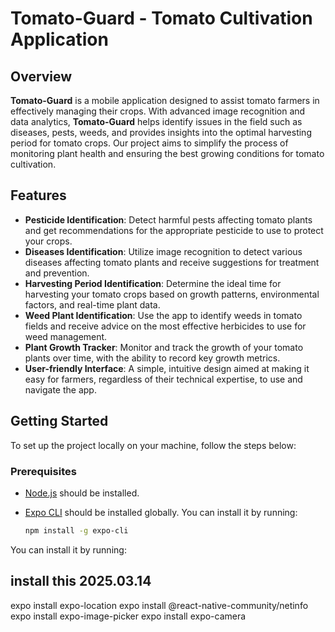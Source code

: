 # Tomato-Guard - Tomato Cultivation Application

## Overview

**Tomato-Guard** is a mobile application designed to assist tomato farmers in effectively managing their crops. With advanced image recognition and data analytics, **Tomato-Guard** helps identify issues in the field such as diseases, pests, weeds, and provides insights into the optimal harvesting period for tomato crops. Our project aims to simplify the process of monitoring plant health and ensuring the best growing conditions for tomato cultivation.

## Features

- **Pesticide Identification**: Detect harmful pests affecting tomato plants and get recommendations for the appropriate pesticide to use to protect your crops.
- **Diseases Identification**: Utilize image recognition to detect various diseases affecting tomato plants and receive suggestions for treatment and prevention.
- **Harvesting Period Identification**: Determine the ideal time for harvesting your tomato crops based on growth patterns, environmental factors, and real-time plant data.
- **Weed Plant Identification**: Use the app to identify weeds in tomato fields and receive advice on the most effective herbicides to use for weed management.
- **Plant Growth Tracker**: Monitor and track the growth of your tomato plants over time, with the ability to record key growth metrics.
- **User-friendly Interface**: A simple, intuitive design aimed at making it easy for farmers, regardless of their technical expertise, to use and navigate the app.

## Getting Started

To set up the project locally on your machine, follow the steps below:

### Prerequisites

- [Node.js](https://nodejs.org/) should be installed.
- [Expo CLI](https://docs.expo.dev/get-started/installation/) should be installed globally. You can install it by running:

  ```bash
  npm install -g expo-cli
 You can install it by running:

## install this 2025.03.14

 expo install expo-location
 expo install @react-native-community/netinfo
 expo install expo-image-picker
 expo install expo-camera

